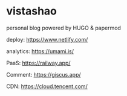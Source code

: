 # vistashao
personal blog powered by HUGO &amp; papermod


deploy: https://www.netlify.com/

analytics: https://umami.is/

PaaS: https://railway.app/

Comment: https://giscus.app/

CDN: https://cloud.tencent.com/
